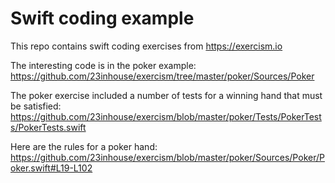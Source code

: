 # Swift coding example

This repo contains swift coding exercises from https://exercism.io

The interesting code is in the poker example:
https://github.com/23inhouse/exercism/tree/master/poker/Sources/Poker

The poker exercise included a number of tests for a winning hand that must be satisfied:
https://github.com/23inhouse/exercism/blob/master/poker/Tests/PokerTests/PokerTests.swift

Here are the rules for a poker hand:
https://github.com/23inhouse/exercism/blob/master/poker/Sources/Poker/Poker.swift#L19-L102

